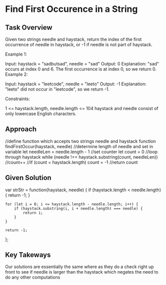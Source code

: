 # Find First Occurence in a String

## Task Overview
Given two strings needle and haystack, return the index of the first occurrence of needle in haystack, or -1 if needle is not part of haystack.

Example 1:

Input: haystack = "sadbutsad", needle = "sad"
Output: 0
Explanation: "sad" occurs at index 0 and 6.
The first occurrence is at index 0, so we return 0.
Example 2:

Input: haystack = "leetcode", needle = "leeto"
Output: -1
Explanation: "leeto" did not occur in "leetcode", so we return -1.
 

Constraints:

1 <= haystack.length, needle.length <= 104
haystack and needle consist of only lowercase English characters.

## Approach
//define function which accepts two strings needle and haystack function findFirstOccur(haystack, needle)
    //determine length of needle and set in variable let needleLen = needle.length - 1
    //set counter let count = 0
    //loop through haystack while (needle !== haystack.substring(count, needleLen))
        //count++
    //if (count = haystack.length) count = -1
    //return count

## Given Solution
var strStr = function(haystack, needle) {
    if (haystack.length < needle.length) {
        return -1;
    }
    
    for (let i = 0; i <= haystack.length - needle.length; i++) {
        if (haystack.substring(i, i + needle.length) === needle) {
            return i;
        }
    }
    
    return -1;    
};

## Key Takeways
Our solutions are essentially the same where as they do a check right up front to see if needle is larger than the haystack which negates the need to do any other computations



